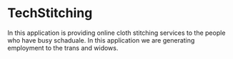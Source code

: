 #  TechStitching
In this application is providing online cloth stitching services to the people who have busy schaduale.
In this application we are generating employment to the trans and widows.
